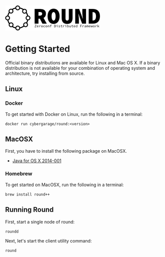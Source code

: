 ![round_logo](./img/round_logo.png)

# Getting Started

Official binary distributions are available for Linux and Mac OS X. If a binary distribution is not available for your combination of operating system and architecture, try installing from source.

## Linux

### Docker

To get started with Docker on Linux, run the following in a terminal:

```
docker run cybergarage/round:<version>
```

## MacOSX

First, you have to install the following package on MacOSX.

- [Java for OS X 2014-001](http://support.apple.com/kb/DL1572)

### Homebrew

To get started on MacOSX, run the following in a terminal:

```
brew install round++
```

## Running Round

First, start a single node of round:

```
roundd
```

Next, let's start the client utility command:

```
round
```
